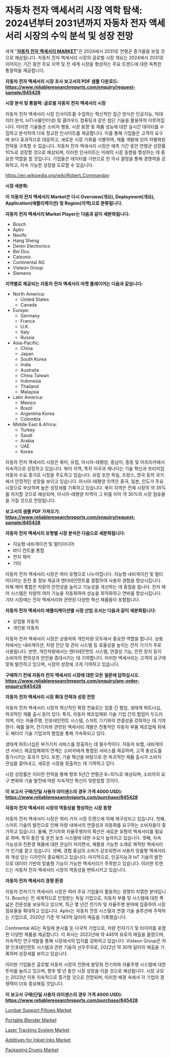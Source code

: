 <p><h1>자동차 전자 액세서리 시장 역학 탐색: 2024년부터 2031년까지 자동차 전자 액세서리 시장의 수익 분석 및 성장 전망</h1></p><p>세계 "<strong><a href="https://www.reliableresearchreports.com/automotive-electronic-accessories-r845428?utm_campaign=105&utm_medium=8&utm_source=Github&utm_content=ia&utm_term=18102024&utm_id=automotive-electronic-accessories">자동차 전자 액세서리 MARKET</a></strong>"은 2024에서 2031로 연평균 증가율을 보일 것으로 예상됩니다. 자동차 전자 액세서리 시장의 글로벌 시장 개요는 2024에서 2031로 이어지는 기간 동안 주요 지역 및 전 세계 시장을 형성하는 주요 트렌드에 대한 독특한 통찰력을 제공합니다.</p>
<p><strong>자동차 전자 액세서리 시장 조사 보고서의 PDF 샘플 다운로드: <a href="https://www.reliableresearchreports.com/enquiry/request-sample/845428?utm_campaign=105&utm_medium=8&utm_source=Github&utm_content=ia&utm_term=18102024&utm_id=automotive-electronic-accessories">https://www.reliableresearchreports.com/enquiry/request-sample/845428</a></strong></p>
<p><strong>시장 분석 및 통찰력: 글로벌 자동차 전자 액세서리 시장</strong></p>
<p><p>자동차 전자 액세서리 시장 인사이트를 수집하는 혁신적인 접근 방식은 인공지능, 빅데이터 분석, IoT(사물인터넷) 및 클라우드 컴퓨팅과 같은 첨단 기술을 활용하여 이루어집니다. 이러한 기술들은 소비자 행동, 시장 동향 및 제품 성능에 대한 실시간 데이터를 수집하고 분석하여 더욱 정교한 인사이트를 제공합니다. 이를 통해 기업들은 고객의 요구에 보다 효과적으로 대응하고, 새로운 시장 기회를 식별하며, 제품 개발에 있어 차별화된 전략을 구축할 수 있습니다. 자동차 전자 액세서리 시장은 예측 기간 동안 연평균 성장률 10%로 성장할 것으로 예상되며, 이러한 인사이트는 미래의 시장 동향을 형성하는 데 중요한 역할을 할 것입니다. 기업들은 데이터를 기반으로 한 의사 결정을 통해 경쟁력을 강화하고, 지속 가능한 성장을 도모할 수 있습니다.</p></p>
<p><a href="%7CAUTHORITHY_DOMAIN_URL%7C?utm_campaign=105&utm_medium=8&utm_source=Github&utm_content=ia&utm_term=18102024&utm_id=automotive-electronic-accessories">https://en.wikipedia.org/wiki/Robert_Commanday</a></p>
<p><strong>시장 세분화:</strong></p>
<p><strong>이 자동차 전자 액세서리 Market은 다시 Overview(개요), Deployment(개요), Application(애플리케이션) 및 Region(지역)으로 분류됩니다.</strong></p>
<p><strong>자동차 전자 액세서리 Market Player는 다음과 같이 세분화됩니다:</strong></p>
<p><ul><li>Bosch</li><li>Aptiv</li><li>Navifo</li><li>Hang Sheng</li><li>Deren Electronics</li><li>Bei Dou</li><li>Calsonic</li><li>Continental AG</li><li>Visteon Group</li><li>Siemens</li></ul></p>
<p><strong>지역별로 제공되는 자동차 전자 액세서리 마켓 플레이어는 다음과 같습니다:</strong></p>
<p><ul>
    <li>
        North America:
        <ul>
            <li>United States</li>
            <li>Canada</li>
        </ul>
    </li>
    <li>
        Europe:
        <ul>
            <li>Germany</li>
            <li>France</li>
            <li>U.K.</li>
            <li>Italy</li>
            <li>Russia</li>
        </ul>
    </li>
    <li>
        Asia-Pacific:
        <ul>
            <li>China</li>
            <li>Japan</li>
            <li>South Korea</li>
            <li>India</li>
            <li>Australia</li>
            <li>China Taiwan</li>
            <li>Indonesia</li>
            <li>Thailand</li>
            <li>Malaysia</li>
        </ul>
    </li>
    <li>
        Latin America:
        <ul>
            <li>Mexico</li>
            <li>Brazil</li>
            <li>Argentina Korea</li>
            <li>Colombia</li>
        </ul>
    </li>
    <li>
        Middle East & Africa:
        <ul>
            <li>Turkey</li>
            <li>Saudi</li>
            <li>Arabia</li>
            <li>UAE</li>
            <li>Korea</li>
        </ul>
    </li>
    </ul></p>
<p><p>자동차 전자 액세서리 시장은 북미, 유럽, 아시아-태평양, 중남미, 중동 및 아프리카에서 지속적으로 성장하고 있습니다. 북미 지역, 특히 미국과 캐나다는 기술 혁신과 프리미엄 자동차 수요 증가로 시장을 주도하고 있습니다. 유럽 또한 독일, 프랑스, 영국 등의 국가에서 안정적인 성장을 보이고 있습니다. 아시아-태평양 지역은 중국, 일본, 인도가 주요 시장으로 부상하며 높은 성장세를 기록하고 있습니다. 북미 지역은 전체 시장의 약 35%를 차지할 것으로 예상되며, 아시아-태평양 지역이 그 뒤를 이어 약 30%의 시장 점유율을 가질 것으로 전망됩니다.</p></p>
<p><strong>보고서의 샘플 PDF 가져오기: <a href="https://www.reliableresearchreports.com/enquiry/request-sample/845428?utm_campaign=105&utm_medium=8&utm_source=Github&utm_content=ia&utm_term=18102024&utm_id=automotive-electronic-accessories">https://www.reliableresearchreports.com/enquiry/request-sample/845428</a></strong></p>
<p><strong>자동차 전자 액세서리 유형별 시장 분석은 다음으로 세분화됩니다:</strong></p>
<p><ul><li>지능형 내비게이션 및 멀티미디어</li><li>바디 컨트롤 통합</li><li>전자 제어</li><li>기타</li></ul></p>
<p><p>자동차 전자 액세서리 시장은 여러 유형으로 나누어집니다. 지능형 내비게이션 및 멀티미디어는 운전 중 정보 제공과 엔터테인먼트를 결합하여 사용자 경험을 향상시킵니다. 차체 제어 통합은 차량의 안전성을 높이고 기능성을 개선하는 데 중점을 둡니다. 전자 제어 시스템은 차량의 여러 기능을 자동화하여 성능을 최적화하고 연비를 향상시킵니다. 기타 시장에는 전자 액세서리와 관련된 다양한 혁신 제품들이 포함됩니다.</p></p>
<p><strong>자동차 전자 액세서리 애플리케이션별 시장 산업 조사는 다음과 같이 세분화됩니다:</strong></p>
<p><ul><li>상업용 자동차</li><li>개인용 자동차</li></ul></p>
<p><p>자동차 전자 액세서리 시장은 상용차와 개인차량 모두에서 중요한 역할을 합니다. 상용차에서는 내비게이션, 차량 진단 및 관리 시스템 등 효율성을 높이는 전자 기기가 주로 사용됩니다. 반면, 개인차량에서는 엔터테인먼트 시스템, 연결성 기능, 안전 장치 등이 소비자의 편의성과 안전을 증대시키는 데 기여합니다. 이러한 액세서리는 고객의 요구에 맞춰 발전하고 있으며, 시장의 성장에 크게 기여하고 있습니다.</p></p>
<p><strong>구매하기 전에 자동차 전자 액세서리 시장에 대한 모든 질문에 답하십시오. <a href="https://www.reliableresearchreports.com/enquiry/pre-order-enquiry/845428?utm_campaign=105&utm_medium=8&utm_source=Github&utm_content=ia&utm_term=18102024&utm_id=automotive-electronic-accessories">https://www.reliableresearchreports.com/enquiry/pre-order-enquiry/845428</a></strong></p>
<p><strong>자동차 전자 액세서리 시장 확대 전략과 성장 전망</strong></p>
<p><p>자동차 전자 액세서리 시장의 혁신적인 확장 전술로는 업종 간 협업, 생태계 파트너십, 파괴적인 제품 출시 등이 있다. 특히, 자동차 제조업체와 기술 기업 간의 협업이 두드러지며, 이는 자율주행, 인포테인먼트 시스템, 스마트 기기와의 연결성을 강화하는 데 기여한다. 예를 들어, 전기차와 관련된 액세서리 개발은 전통적인 자동차 부품 제조업체 외에도 배터리 기술 기업과의 협업을 통해 가속화되고 있다.</p><p>생태계 파트너십은 부가가치 서비스를 창출하는 데 필수적이다. 자동차 보험, 내비게이션 서비스 제공업체와의 연계는 소비자에게 통합된 서비스를 제공하며, 고객 충성도를 증가시키는 효과가 있다. 또한, 기술 혁신을 바탕으로 한 파괴적인 제품 출시가 소비자 관심을 끌어내고, 새로운 시장을 창출하는 데 기여하고 있다.</p><p>시장 성장률은 이러한 전략을 통해 향후 5년간 연평균 8~10%로 예상되며, 소비자의 요구 변화와 기술 발전에 따른 지속적인 혁신이 뒷받침할 것이다.</p></p>
<p><strong>이 보고서 구매(단일 사용자 라이센스의 경우 가격 4000 USD): <a href="https://www.reliableresearchreports.com/purchase/845428?utm_campaign=105&utm_medium=8&utm_source=Github&utm_content=ia&utm_term=18102024&utm_id=automotive-electronic-accessories">https://www.reliableresearchreports.com/purchase/845428</a></strong></p>
<p><strong>자동차 전자 액세서리 시장의 역동성을 형성하는 시장 동향</strong></p>
<p><p>자동차 전자 액세서리 시장은 여러 가지 시장 트렌드에 의해 재구성되고 있습니다. 첫째, 스마트 기술의 발전으로 인해 차량 내에서의 연결성과 자동화를 요구하는 소비자들이 증가하고 있습니다. 둘째, 전기차와 자율주행차의 확산은 새로운 유형의 액세서리를 필요로 하며, 특히 충전 및 운전 보조 시스템에 대한 수요가 높아지고 있습니다. 셋째, 지속 가능성과 친환경 제품에 대한 관심이 커지면서, 재활용 가능한 소재로 제작된 액세서리가 인기를 끌고 있습니다. 넷째, 경험 중심의 소비가 강조되면서 사용자 맞춤형 액세서리와 개성 있는 디자인이 중요해지고 있습니다. 마지막으로, 인공지능과 IoT 기술의 발전으로 데이터 기반의 맞춤형 기능이 가능한 액세서리가 주목받고 있습니다. 이러한 트렌드는 자동차 전자 액세서리 시장의 역동성을 변화시키고 있습니다.</p></p>
<p><strong>자동차 전자 액세서리 경쟁 환경</strong></p>
<p><p>자동차 전자기기 액세서리 시장은 여러 주요 기업들이 활동하는 경쟁이 치열한 분야입니다. Bosch는 전 세계적으로 인정받는 독일 기업으로, 자동차 부품 및 시스템에 대한 폭넓은 전문성을 보유하고 있으며, 최근 몇 년간 전기차 및 자율주행 분야에 집중하여 시장 점유율을 확대하고 있습니다. Aptiv는 자동차 전장 시스템과 연결 기술 솔루션에 주력하는 기업으로, 2020년 기준 약 143억 달러의 매출을 기록했습니다.</p><p>Continental AG는 독일에 본사를 둔 다국적 기업으로, 차량 전자기기 및 타이어를 포함한 다양한 제품을 제공합니다. 이 회사는 2022년에 약 445억 유로의 매출을 올렸으며, 지속적인 연구개발을 통해 시장에서의 입지를 강화하고 있습니다. Visteon Group은 차량 인포테인먼트 시스템과 관련 기술의 선두주자로, 2022년 약 30억 달러의 매출을 기록하며 성장세를 보이고 있습니다.</p><p>이러한 기업들은 글로벌 자동차 시장의 전환에 발맞춰 전기차와 자율주행 시스템에 대한 투자를 늘리고 있으며, 향후 몇 년 동안 시장 성장을 이끌 것으로 예상됩니다. 시장 규모는 2023년 이후 지속적으로 증가할 것으로 전망되며, 이러한 배경 속에서 각 기업의 경쟁력이 더욱 중요해질 것입니다.</p></p>
<p><strong>이 보고서 구매(단일 사용자 라이센스의 경우 가격 4000 USD): <a href="https://www.reliableresearchreports.com/purchase/845428?utm_campaign=105&utm_medium=8&utm_source=Github&utm_content=ia&utm_term=18102024&utm_id=automotive-electronic-accessories">https://www.reliableresearchreports.com/purchase/845428</a></strong></p>
<p><p><a href="https://www.linkedin.com/pulse/lumbar-support-pillows-market-overview-forecast-2024--thqde?utm_campaign=105&utm_medium=8&utm_source=Github&utm_content=ia&utm_term=18102024&utm_id=automotive-electronic-accessories">Lumbar Support Pillows Market</a></p><p><a href="https://www.linkedin.com/pulse/portable-blender-mosaic-piecing-together-global-market-woxje?utm_campaign=105&utm_medium=8&utm_source=Github&utm_content=ia&utm_term=18102024&utm_id=automotive-electronic-accessories">Portable Blender Market</a></p><p><a href="https://issuu.com/reportprime-2/docs/laser-tracking-system-market-size-2_85b98035fa8b44?utm_campaign=105&utm_medium=8&utm_source=Github&utm_content=ia&utm_term=18102024&utm_id=automotive-electronic-accessories">Laser Tracking System Market</a></p><p><a href="https://github.com/delorasywf/Market-Research-Report-List-1/blob/main/additives-for-inkjet-inks-market.md?utm_campaign=105&utm_medium=8&utm_source=Github&utm_content=ia&utm_term=18102024&utm_id=automotive-electronic-accessories">Additives for Inkjet Inks Market</a></p><p><a href="https://issuu.com/reportprime-2/docs/packaging-drums-market-size-2030.pp_6f9b5a90e73c0e?utm_campaign=105&utm_medium=8&utm_source=Github&utm_content=ia&utm_term=18102024&utm_id=automotive-electronic-accessories">Packaging Drums Market</a></p></p>